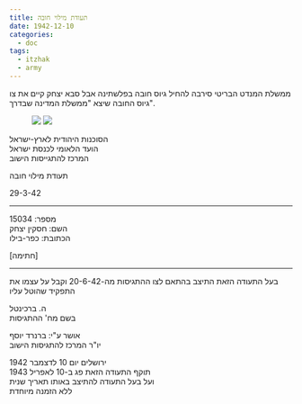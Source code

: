 ```yaml
---
title: תעודת מילוי חובה
date: 1942-12-10
categories:
  - doc
tags:
  - itzhak
  - army
---
```


ממשלת המנדט הבריטי סירבה להחיל גיוס חובה בפלשתינה
אבל סבא יצחק קיים את צו גיוס החובה שיצא "ממשלת המדינה שבדרך".

<figure class="half">
    <a  href="/haskindocs/assets/images/1942-12-10-performing-duty-1.jpg">
    <img src="/haskindocs/assets/images/1942-12-10-performing-duty-1.jpg"></a>
    <a  href="/haskindocs/assets/images/1942-12-10-performing-duty-2.jpg">
    <img src="/haskindocs/assets/images/1942-12-10-performing-duty-2.jpg"></a>
</figure>

הסוכנות היהודית לארץ-ישראל  
הועד הלאומי לכנסת ישראל  
המרכז להתגייסות הישוב

תעודת מילוי חובה

29-3-42

---

מספר: 15034  
השם: חסקין יצחק  
הכתובת: כפר-בילו  

[חתימה]

---

בעל התעודה הזאת התיצב בהתאם לצו
ההתגיסות מה-20-6-42 וקבל על עצמו את
התפקיד שהוטל עליו

ה. ברכינטל  
בשם מח' ההתגיסות

אושר ע"י: ברנרד יוסף  
יו"ר המרכז להתגיסות הישוב

ירושלים יום 10 לדצמבר 1942  
תוקף התעודה הזאת פג ב-10 לאפריל 1943  
ועל בעל התעודה להתיצב באותו תאריך שנית  
ללא הזמנה מיוחדת
